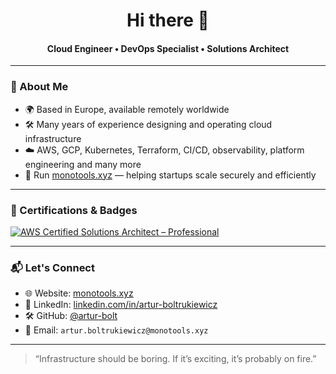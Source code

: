 <h1 align="center">Hi there 👋</h1>
<h4 align="center">Cloud Engineer • DevOps Specialist • Solutions Architect</h4>

---

### 🔧 About Me

- 🌍 Based in Europe, available remotely worldwide  
- 🛠️ Many years of experience designing and operating cloud infrastructure  
- ☁️ AWS, GCP, Kubernetes, Terraform, CI/CD, observability, platform engineering and many more
- 🏢 Run [monotools.xyz](https://monotools.xyz) — helping startups scale securely and efficiently  

---

### 📜 Certifications & Badges

[![AWS Certified Solutions Architect – Professional](https://images.credly.com/size/680x680/images/a253b994-caa6-4dd1-bf0e-434dd012b1f6/image.png)](https://www.credly.com/badges/b405512a-0ba8-404b-806e-f8cf56aca6de/public_url)

---

### 📬 Let's Connect

- 🌐 Website: [monotools.xyz](https://monotools.xyz)
- 💼 LinkedIn: [linkedin.com/in/artur-boltrukiewicz](https://www.linkedin.com/in/arturboltrukiewicz/)
- 🛠 GitHub: [@artur-bolt]([https://github.com/example-name](https://github.com/artur-bolt))
- 📨 Email: `artur.boltrukiewicz@monotools.xyz`

---

> “Infrastructure should be boring. If it’s exciting, it’s probably on fire.”

